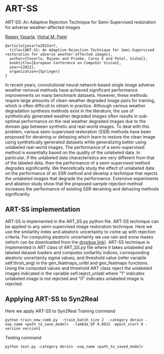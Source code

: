 # ART-SS
ART-SS: An Adaptive Rejection Technique for Semi-Supervised restoration for adverse weather-affected images

[Rajeev Yasarla](https://sites.google.com/view/rajeevyasarla/home), [Vishal M. Patel](https://engineering.jhu.edu/ece/faculty/vishal-m-patel/)

    @article{yasarla2022art,
      title={ART-SS: An Adaptive Rejection Technique for Semi-Supervised restoration for adverse weather-affected images},
      author={Yasarla, Rajeev and Priebe, Carey E and Patel, Vishal},
      booktitle={European Conference on Computer Vision},
      year={2022},
      organization={Springer}
    }


In recent years, convolutional neural network-based single image adverse weather removal methods have achieved significant performance improvements on many benchmark datasets. However, these methods require large amounts of clean-weather degraded image pairs for training, which is often difficult to obtain in practice. Although various weather degradation synthesis methods exist in the literature, the use of synthetically generated weather degraded images often results in sub-optimal performance on the real weather degraded images due to the domain gap between synthetic and real-world images. To deal with this problem, various semi-supervised restoration (SSR) methods have been proposed for deraining or dehazing which learn to restore the clean image using synthetically generated datasets while generalizing better using unlabeled real-world images. The performance of a semi-supervised method is essentially based on the quality of the unlabeled data. In particular, if the unlabeled data characteristics are very different from that of the labeled data, then the performance of a semi-supervised method degrades significantly. We theoretically study the effect of unlabeled data on the performance of an SSR method and develop a technique that rejects the unlabeled images that degrade the performance. Extensive experiments and ablation study show that the proposed sample rejection method increases the performance of existing SSR deraining and dehazing methods significantly. 

## ART-SS implementation
ART-SS is implemented in the ART_SS.py python file. ART-SS technique can be applied to any semi-supervised image restoration technique. Here we use the smilarlity index and aleatoric uncertainty to come up with rejection criteria. For computing aleatoric uncertainty we use rain and snow masks (which can be downloaded from the [dropbox link](https://www.dropbox.com/s/3jb2p3z9nt4oiu0/mask.zip?dl=0)). ART-SS technique is implemented in ART class of ART_SS.py file where it takes unlabeled and labeled dataset loaders and computes  smilarlity indices, corresponding aleatoric uncertainty sigma values, and threshold value (refer variable self.thrsh_ang) in the  gen_featmaps_unlbl and  gen_featmaps functions. Using the computed values and threshold ART class reject the unlabeled images indicated in the variable self.reject_unlabl where "1" indicates unlabeled image is not rejected and "0" indicates unlabeled image is rejected.

## Applying ART-SS to Syn2Real
Here we apply ART-SS to Syn2Real
Training command 
```
python train_new_comb.py  -train_batch_size 2  -category derain -exp_name <path_to_save_model>  -lambda_GP 0.0015 -epoch_start 0 -version version1
```
Testing command
```
python test.py -category derain -exp_name <path_to_saved_model>
```
